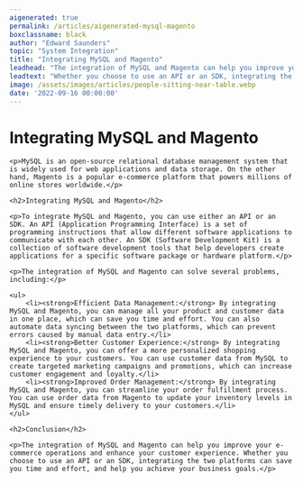 ```yaml
---
aigenerated: true
permalink: /articles/aigenerated-mysql-magento
boxclassname: black
author: "Edward Saunders"
topic: "System Integration"
title: "Integrating MySQL and Magento"
leadhead: "The integration of MySQL and Magento can help you improve your e-commerce operations and enhance your customer experience"
leadtext: "Whether you choose to use an API or an SDK, integrating the two platforms can save you time and effort, and help you achieve your business goals."
image: /assets/images/articles/people-sitting-near-table.webp
date: '2022-09-16 00:00:00'
---
```

<div class="arttext">
	<h1>Integrating MySQL and Magento</h1>

	<p>MySQL is an open-source relational database management system that is widely used for web applications and data storage. On the other hand, Magento is a popular e-commerce platform that powers millions of online stores worldwide.</p>

	<h2>Integrating MySQL and Magento</h2>

	<p>To integrate MySQL and Magento, you can use either an API or an SDK. An API (Application Programming Interface) is a set of programming instructions that allow different software applications to communicate with each other. An SDK (Software Development Kit) is a collection of software development tools that help developers create applications for a specific software package or hardware platform.</p>

	<p>The integration of MySQL and Magento can solve several problems, including:</p>

	<ul>
		<li><strong>Efficient Data Management:</strong> By integrating MySQL and Magento, you can manage all your product and customer data in one place, which can save you time and effort. You can also automate data syncing between the two platforms, which can prevent errors caused by manual data entry.</li>
		<li><strong>Better Customer Experience:</strong> By integrating MySQL and Magento, you can offer a more personalized shopping experience to your customers. You can use customer data from MySQL to create targeted marketing campaigns and promotions, which can increase customer engagement and loyalty.</li>
		<li><strong>Improved Order Management:</strong> By integrating MySQL and Magento, you can streamline your order fulfillment process. You can use order data from Magento to update your inventory levels in MySQL and ensure timely delivery to your customers.</li>
	</ul>

	<h2>Conclusion</h2>

	<p>The integration of MySQL and Magento can help you improve your e-commerce operations and enhance your customer experience. Whether you choose to use an API or an SDK, integrating the two platforms can save you time and effort, and help you achieve your business goals.</p>

</div>